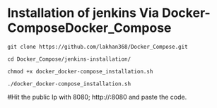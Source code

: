 # Installation of jenkins Via Docker-ComposeDocker_Compose

    git clone https://github.com/lakhan368/Docker_Compose.git

    cd Docker_Compose/jenkins-installation/

    chmod +x docker_docker-compose_installation.sh

    ./docker_docker-compose_installation.sh

#Hit the public Ip with 8080; http://<public-ip>:8080 and paste the code.



